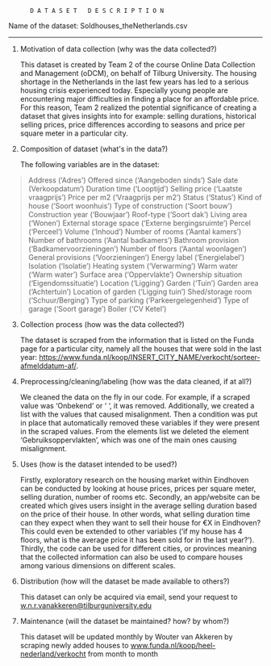 
          D A T A S E T   D E S C R I P T I O N


Name of the dataset: Soldhouses_theNetherlands.csv

----------------------------------------------------------

1. Motivation of data collection (why was the data collected?)

	
	This dataset is created by Team 2 of the course Online Data Collection 
	and Management (oDCM), on behalf of Tilburg University. The housing
	shortage in the Netherlands in the last few years has led to a serious
	housing crisis experienced today. Especially young people are encountering
	major difficulties in finding a place for an affordable price. For this reason, 
	Team 2 realized the potential significance of creating a dataset that gives 
	insights into for example: selling durations, historical selling prices, 
	price differences according to seasons and price per square meter in a
	particular city.

2. Composition of dataset (what's in the data?)

	The following variables are in the dataset: 
> Address (‘Adres’)
> Offered since (‘Aangeboden sinds’)
> Sale date (Verkoopdatum’)
> Duration time (‘Looptijd’)
> Selling price (‘Laatste vraagprijs’)
> Price per m2 (‘Vraagprijs per m2’)
> Status (‘Status’) 
> Kind of house (‘Soort woonhuis’)
> Type of construction (‘Soort bouw’)
> Construction year (‘Bouwjaar’)
> Roof-type (‘Soort dak’)
> Living area (‘Wonen’)
> External storage	 space	(‘Externe bergingsruimte’)
> Percel (‘Perceel’)
> Volume (‘Inhoud’)
> Number of rooms (‘Aantal kamers’)
> Number of bathrooms (‘Aantal badkamers’)
> Bathroom provision			 (‘Badkamervoorzieningen’)
> Number of floors (‘Aantal woonlagen’)
> General provisions (‘Voorzieningen’)
> Energy label (‘Energielabel’)
> Isolation (‘Isolatie’) 
> Heating system (‘Verwarming’)
> Warm water (‘Warm water’)
> Surface area (‘Oppervlakte’)
> Ownership situation (‘Eigendomssituatie’)
> Location (‘Ligging’) 
> Garden (‘Tuin’)
> Garden area (‘Achtertuin’)
> Location of garden (‘Ligging tuin’)
> Shed/storage room (‘Schuur/Berging’)
> Type of parking (‘Parkeergelegenheid’)
> Type of garage (‘Soort garage’)
> Boiler (‘CV Ketel’)


3.	Collection process (how was the data collected?)

	The dataset is scraped from the information that is listed on the Funda page for a particular city, namely all the houses that were sold in the last year: 
https://www.funda.nl/koop/INSERT_CITY_NAME/verkocht/sorteer-afmelddatum-af/.

4. Preprocessing/cleaning/labeling (how was the data cleaned, if at all?)

	We cleaned the data on the fly in our code. For example, if a scraped value 	was ‘Onbekend’ or ‘ ‘, it was removed. Additionally, we created a list with 	the values that caused misalignment. Then a condition was put in place that 	automatically removed these variables if they were present in the scraped 	values. From the elements list we deleted the element 	‘Gebruiksoppervlakten’, which was one of the main ones causing 	misalignment. 

5.	Uses (how is the dataset intended to be used?)

	Firstly, exploratory research on the housing market within Eindhoven can be conducted by looking at house prices, prices per square meter, selling duration, number of rooms etc. Secondly, an app/website can be created which gives users insight in the average selling duration based on the price of their house. In other words, what selling duration time can they expect when they want to sell their house for €X in Eindhoven? This could even be extended to other variables (‘if my house has 4 floors, what is the average price it has been sold for in the last year?’). Thirdly, the code can be used for different cities, or provinces meaning that the collected information can also be used to compare houses among various dimensions on different scales. 


6. Distribution (how will the dataset be made available to others?)

	This dataset can only be acquired via email, send your request to w.n.r.vanakkeren@tilburguniversity.edu

7. Maintenance (will the dataset be maintained? how? by whom?)

	This dataset will be updated monthly by Wouter van Akkeren by scraping newly added houses to www.funda.nl/koop/heel-nederland/verkocht from month to month
	
	